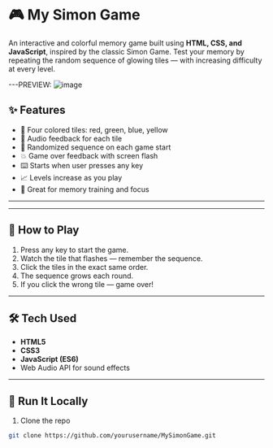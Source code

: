 # 🎮 My Simon Game

An interactive and colorful memory game built using **HTML, CSS, and JavaScript**, inspired by the classic Simon Game. Test your memory by repeating the random sequence of glowing tiles — with increasing difficulty at every level.

---PREVIEW:
![image](https://github.com/user-attachments/assets/24bb2162-f875-4419-a99f-cb0050c8e2dd)


## ✨ Features

- 🎨 Four colored tiles: red, green, blue, yellow
- 🎵 Audio feedback for each tile
- 🔁 Randomized sequence on each game start
- 💥 Game over feedback with screen flash
- ⌨️ Starts when user presses any key
- 📈 Levels increase as you play
- 🧠 Great for memory training and focus

---




---

## 🧠 How to Play

1. Press any key to start the game.
2. Watch the tile that flashes — remember the sequence.
3. Click the tiles in the exact same order.
4. The sequence grows each round.
5. If you click the wrong tile — game over!



---

## 🛠️ Tech Used

- **HTML5**
- **CSS3**
- **JavaScript (ES6)**
- Web Audio API for sound effects

---

## 🚀 Run It Locally

1. Clone the repo

```bash
git clone https://github.com/yourusername/MySimonGame.git
